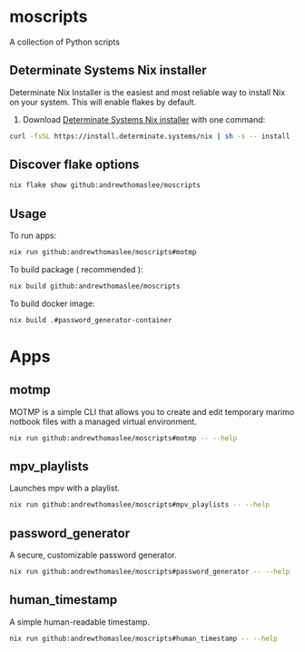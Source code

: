 # moscripts
A collection of Python scripts


## Determinate Systems Nix installer
Determinate Nix Installer is the easiest and most reliable way to install Nix on your system. This will enable flakes by default.
1. Download [Determinate Systems Nix installer](https://github.com/DeterminateSystems/nix-installer) with one command:
```bash
curl -fsSL https://install.determinate.systems/nix | sh -s -- install --determinate
```


## Discover flake options
```bash
nix flake show github:andrewthomaslee/moscripts
```

## Usage
To run apps:
```bash
nix run github:andrewthomaslee/moscripts#motmp
```
To build package ( recommended ):
```bash
nix build github:andrewthomaslee/moscripts
```
To build docker image:
```bash
nix build .#password_generator-container
```


# Apps
## motmp
MOTMP is a simple CLI that allows you to create and edit temporary marimo notbook files with a managed virtual environment.
```bash
nix run github:andrewthomaslee/moscripts#motmp -- --help
```
## mpv_playlists
Launches mpv with a playlist.
```bash
nix run github:andrewthomaslee/moscripts#mpv_playlists -- --help
```
## password_generator
A secure, customizable password generator.
```bash
nix run github:andrewthomaslee/moscripts#password_generator -- --help
```
## human_timestamp
A simple human-readable timestamp.
```bash
nix run github:andrewthomaslee/moscripts#human_timestamp -- --help
```
